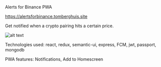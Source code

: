 Alerts for Binance PWA

https://alertsforbinance.tomberghuis.site

Get notified when a crypto pairing hits a certain price.

![alt text](https://raw.githubusercontent.com/tberghuis/alerts-for-binance-pwa/master/screenshot.png)

Technologies used: react, redux, semantic-ui, express, FCM, jwt, passport, mongodb

PWA features: Notifications, Add to Homescreen